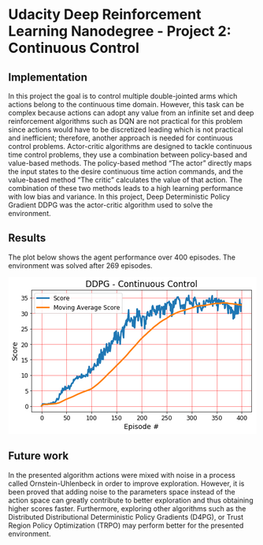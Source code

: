 # Udacity Deep Reinforcement Learning Nanodegree - Project 2: Continuous Control  

## Implementation  

In this project the goal is to control multiple double-jointed arms which actions belong to the continuous time domain.  However, this task can be complex because actions can adopt any value from an infinite set and deep reinforcement algorithms such as DQN are not practical for this problem since actions would have to be discretized leading which is not practical and inefficient; therefore, another approach is needed for continuous control problems. 
Actor-critic algorithms are designed to tackle continuous time control problems, they use a combination between policy-based and value-based methods. The policy-based method “The actor” directly maps the input states to the desire continuous time action commands, and the value-based method “The critic” calculates the value of that action.  The combination of these two methods leads to a high learning performance with low bias and variance. In this project, Deep Deterministic Policy Gradient DDPG was the actor-critic algorithm used to solve the environment. 

## Results

The plot below shows the agent performance over 400 episodes. The environment was solved after 269 episodes. 

![Solution 1](https://github.com/Atrach/Deep_Reinforcement_Learning_Udacity/blob/master/Project2/DDPG/ddpg_score.png)

## Future work

In the presented algorithm actions were mixed with noise in a process called Ornstein-Uhlenbeck in order to improve exploration. However, it is been proved that adding noise to the parameters space instead of the action space can greatly contribute to better exploration and thus obtaining higher scores faster. Furthermore, exploring other algorithms such as the Distributed Distributional Deterministic Policy Gradients (D4PG), or Trust Region Policy Optimization (TRPO) may perform better for the presented environment.
